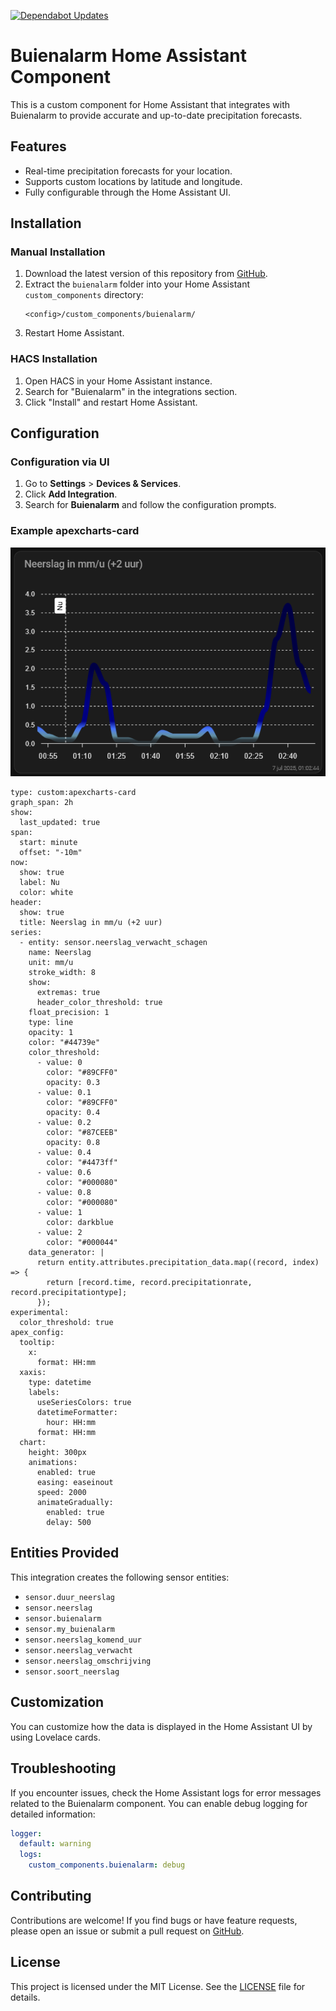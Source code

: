 [![Dependabot Updates](https://github.com/HiDiHo01/Buienalarm/actions/workflows/dependabot/dependabot-updates/badge.svg?branch=main)](https://github.com/HiDiHo01/Buienalarm/actions/workflows/dependabot/dependabot-updates)
# Buienalarm Home Assistant Component

This is a custom component for Home Assistant that integrates with Buienalarm to provide accurate and up-to-date precipitation forecasts.

## Features

- Real-time precipitation forecasts for your location.
- Supports custom locations by latitude and longitude.
- Fully configurable through the Home Assistant UI.

## Installation

### Manual Installation

1. Download the latest version of this repository from [GitHub](https://github.com/HiDiHo01/Buienalarm).
2. Extract the `buienalarm` folder into your Home Assistant `custom_components` directory:
   ```
   <config>/custom_components/buienalarm/
   ```
3. Restart Home Assistant.

### HACS Installation

1. Open HACS in your Home Assistant instance.
2. Search for "Buienalarm" in the integrations section.
3. Click "Install" and restart Home Assistant.

## Configuration

### Configuration via UI

1. Go to **Settings** > **Devices & Services**.
2. Click **Add Integration**.
3. Search for **Buienalarm** and follow the configuration prompts.

### Example apexcharts-card

<img src="https://github.com/HiDiHo01/Buienalarm/blob/main/images/buienalarm%20card.png">

```
type: custom:apexcharts-card
graph_span: 2h
show:
  last_updated: true
span:
  start: minute
  offset: "-10m"
now:
  show: true
  label: Nu
  color: white
header:
  show: true
  title: Neerslag in mm/u (+2 uur)
series:
  - entity: sensor.neerslag_verwacht_schagen
    name: Neerslag
    unit: mm/u
    stroke_width: 8
    show:
      extremas: true
      header_color_threshold: true
    float_precision: 1
    type: line
    opacity: 1
    color: "#44739e"
    color_threshold:
      - value: 0
        color: "#89CFF0"
        opacity: 0.3
      - value: 0.1
        color: "#89CFF0"
        opacity: 0.4
      - value: 0.2
        color: "#87CEEB"
        opacity: 0.8
      - value: 0.4
        color: "#4473ff"
      - value: 0.6
        color: "#000080"
      - value: 0.8
        color: "#000080"
      - value: 1
        color: darkblue
      - value: 2
        color: "#000044"
    data_generator: |
      return entity.attributes.precipitation_data.map((record, index) => {
        return [record.time, record.precipitationrate, record.precipitationtype];
      });
experimental:
  color_threshold: true
apex_config:
  tooltip:
    x:
      format: HH:mm
  xaxis:
    type: datetime
    labels:
      useSeriesColors: true
      datetimeFormatter:
        hour: HH:mm
      format: HH:mm
  chart:
    height: 300px
    animations:
      enabled: true
      easing: easeinout
      speed: 2000
      animateGradually:
        enabled: true
        delay: 500
```

## Entities Provided

This integration creates the following sensor entities:

- `sensor.duur_neerslag`
- `sensor.neerslag`
- `sensor.buienalarm`
- `sensor.my_buienalarm`
- `sensor.neerslag_komend_uur`
- `sensor.neerslag_verwacht`
- `sensor.neerslag_omschrijving`
- `sensor.soort_neerslag`

## Customization

You can customize how the data is displayed in the Home Assistant UI by using Lovelace cards.

## Troubleshooting

If you encounter issues, check the Home Assistant logs for error messages related to the Buienalarm component. You can enable debug logging for detailed information:

```yaml
logger:
  default: warning
  logs:
    custom_components.buienalarm: debug
```

## Contributing

Contributions are welcome! If you find bugs or have feature requests, please open an issue or submit a pull request on [GitHub](https://github.com/HiDiHo01/Buienalarm).

## License

This project is licensed under the MIT License. See the [LICENSE](https://github.com/HiDiHo01/Buienalarm/blob/main/LICENSE) file for details.
